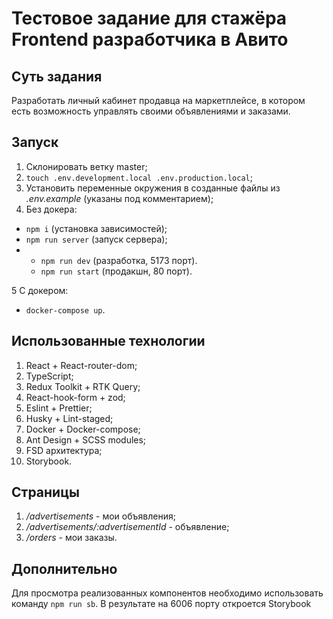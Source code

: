 # Тестовое задание для стажёра Frontend разработчика в Авито

## Суть задания

Разработать личный кабинет продавца на маркетплейсе, в котором есть возможность управлять своими объявлениями и заказами.

## Запуск

1. Склонировать ветку master;
2. `touch .env.development.local .env.production.local`;
3. Установить переменные окружения в созданные файлы из _.env.example_ (указаны под комментарием);
4. Без докера:

  - ```npm i``` (установка зависимостей);
  - `npm run server` (запуск сервера);
  -  - `npm run dev` (разработка, 5173 порт).
     - `npm run start` (продакшн, 80 порт).

5 С докером:
  - `docker-compose up`.

## Использованные технологии

1.  React + React-router-dom;
2.  TypeScript;
3.  Redux Toolkit + RTK Query;
4.  React-hook-form + zod;
5.  Eslint + Prettier;
6.  Husky + Lint-staged;
7.  Docker + Docker-compose;
8.  Ant Design + SCSS modules;
9.  FSD архитектура;
10. Storybook.

## Страницы

1.  _/advertisements_ - мои объявления;
2.  _/advertisements/:advertisementId_ - объявление;
3.  _/orders_ - мои заказы.

## Дополнительно

Для просмотра реализованных компонентов необходимо использовать команду `npm run sb`. В результате на 6006 порту откроется Storybook

